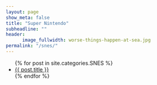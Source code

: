 ```yaml
---
layout: page
show_meta: false
title: "Super Nintendo"
subheadline: ""
header:
      image_fullwidth: worse-things-happen-at-sea.jpg
permalink: "/snes/"
---
```

<ul>
    {% for post in site.categories.SNES %}
    <li><a href="{{ site.url }}{{ site.baseurl }}{{ post.url }}">{{ post.title }}</a></li>
    {% endfor %}
</ul>
